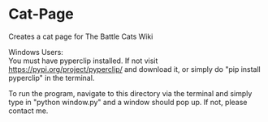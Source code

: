 # Cat-Page
Creates a cat page for The Battle Cats Wiki

Windows Users:\
You must have pyperclip installed. If not visit
https://pypi.org/project/pyperclip/ and download it,
or simply do "pip install pyperclip" in the terminal.

To run the program, navigate to this directory via the
terminal and simply type in "python window.py"
and a window should pop up. If not, please contact me.
